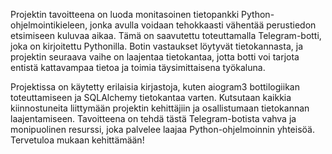 
Projektin tavoitteena on luoda monitasoinen tietopankki Python-ohjelmointikieleen, jonka avulla voidaan tehokkaasti vähentää perustiedon etsimiseen kuluvaa aikaa. Tämä on saavutettu toteuttamalla Telegram-botti, joka on kirjoitettu Pythonilla. Botin vastaukset löytyvät tietokannasta, ja projektin seuraava vaihe on laajentaa tietokantaa, jotta botti voi tarjota entistä kattavampaa tietoa ja toimia täysimittaisena työkaluna.

Projektissa on käytetty erilaisia kirjastoja, kuten aiogram3 bottilogiikan toteuttamiseen ja SQLAlchemy tietokantaa varten. Kutsutaan kaikkia kiinnostuneita liittymään projektin kehittäjiin ja osallistumaan tietokannan laajentamiseen. Tavoitteena on tehdä tästä Telegram-botista vahva ja monipuolinen resurssi, joka palvelee laajaa Python-ohjelmoinnin yhteisöä. Tervetuloa mukaan kehittämään!
